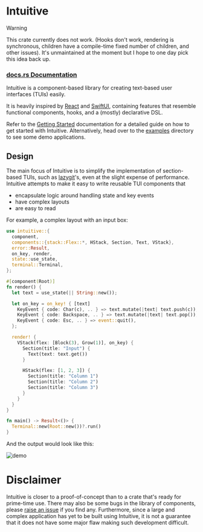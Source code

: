 # Intuitive

> [!WARNING]
> This crate currently does not work. (Hooks don't work, rendering is synchronous,
> children have a compile-time fixed number of children, and other issues).
> It's unmaintained at the moment but I hope to one day pick this idea back up.

### [docs.rs Documentation](https://docs.rs/intuitive/latest/intuitive/)

Intuitive is a component-based library for creating text-based user interfaces
(TUIs) easily.

It is heavily inspired by [React] and [SwiftUI], containing features that
resemble functional components, hooks, and a (mostly) declarative DSL.

Refer to the [Getting Started] documentation for a detailed guide
on how to get started with Intuitive. Alternatively, head over to the [examples]
directory to see some demo applications.

## Design
The main focus of Intuitive is to simplify the implementation of section-based TUIs,
such as [lazygit](https://github.com/jesseduffield/lazygit)'s, even at the slight
expense of performance. Intuitive attempts to make it easy to write reusable TUI
components that
  - encapsulate logic around handling state and key events
  - have complex layouts
  - are easy to read

For example, a complex layout with an input box:
```rust
use intuitive::{
  component,
  components::{stack::Flex::*, HStack, Section, Text, VStack},
  error::Result,
  on_key, render,
  state::use_state,
  terminal::Terminal,
};

#[component(Root)]
fn render() {
  let text = use_state(|| String::new());

  let on_key = on_key! { [text]
    KeyEvent { code: Char(c), .. } => text.mutate(|text| text.push(c)),
    KeyEvent { code: Backspace, .. } => text.mutate(|text| text.pop()),
    KeyEvent { code: Esc, .. } => event::quit(),
  };

  render! {
    VStack(flex: [Block(3), Grow(1)], on_key) {
      Section(title: "Input") {
        Text(text: text.get())
      }

      HStack(flex: [1, 2, 3]) {
        Section(title: "Column 1")
        Section(title: "Column 2")
        Section(title: "Column 3")
      }
    }
  }
}

fn main() -> Result<()> {
  Terminal::new(Root::new())?.run()
}
```
And the output would look like this:

![demo](https://raw.githubusercontent.com/enricozb/intuitive/main/assets/demo.png)

# Disclaimer
Intuitive is closer to a proof-of-concept than to a crate that's ready for
prime-time use. There may also be some bugs in the library of components,
please [raise an issue] if you find any. Furthermore, since a large and
complex application has yet to be built using Intuitive, it is not a
guarantee that it does not have some major flaw making such development
difficult.

[examples]: https://github.com/enricozb/intuitive/tree/main/examples
[Getting Started]: https://docs.rs/intuitive/latest/intuitive/#getting-started
[raise an issue]: https://github.com/enricozb/intuitive/issues
[React]: https://reactjs.org/
[SwiftUI]: https://developer.apple.com/xcode/swiftui/

